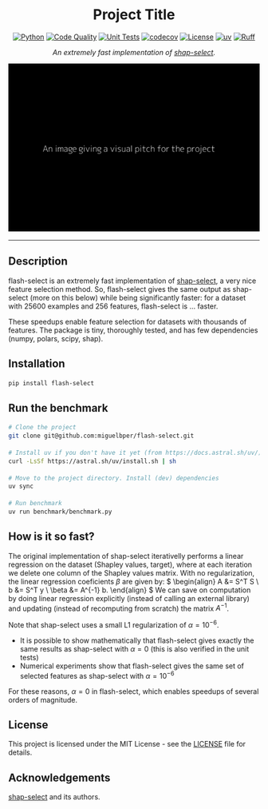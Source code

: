 <div align="center">

# Project Title
[![Python](https://img.shields.io/badge/Python-3776ab?logo=python&logoColor=white)](https://www.python.org/)
[![Code Quality](https://github.com/miguelbper/flash-select/actions/workflows/code-quality.yaml/badge.svg)](https://github.com/miguelbper/flash-select/actions/workflows/code-quality.yaml)
[![Unit Tests](https://github.com/miguelbper/flash-select/actions/workflows/tests.yaml/badge.svg)](https://github.com/miguelbper/flash-select/actions/workflows/tests.yaml)
[![codecov](https://codecov.io/gh/miguelbper/flash-select/graph/badge.svg)](https://codecov.io/gh/miguelbper/flash-select)
[![License](https://img.shields.io/badge/License-MIT-green.svg?labelColor=gray)](LICENSE)
[![uv](https://img.shields.io/endpoint?url=https://raw.githubusercontent.com/astral-sh/uv/main/assets/badge/v0.json)](https://github.com/astral-sh/uv)
[![Ruff](https://img.shields.io/endpoint?url=https://raw.githubusercontent.com/astral-sh/ruff/main/assets/badge/v2.json)](https://github.com/astral-sh/ruff)

*An extremely fast implementation of [shap-select](https://github.com/transferwise/shap-select).*

![project-image.png](project-image.png)

</div>

---

## Description
flash-select is an extremely fast implementation of [shap-select](https://github.com/transferwise/shap-select), a very nice feature selection method. So, flash-select gives the same output as shap-select (more on this below) while being significantly faster: for a dataset with 25600 examples and 256 features, flash-select is ... faster.

These speedups enable feature selection for datasets with thousands of features. The package is tiny, thoroughly tested, and has few dependencies (numpy, polars, scipy, shap).

## Installation
```bash
pip install flash-select
```

## Run the benchmark
```bash
# Clone the project
git clone git@github.com:miguelbper/flash-select.git

# Install uv if you don't have it yet (from https://docs.astral.sh/uv/)
curl -LsSf https://astral.sh/uv/install.sh | sh

# Move to the project directory. Install (dev) dependencies
uv sync

# Run benchmark
uv run benchmark/benchmark.py
```

## How is it so fast?
The original implementation of shap-select iterativelly performs a linear regression on the dataset (Shapley values, target), where at each iteration we delete one column of the Shapley values matrix. With no regularization, the linear regression coeficients $\beta$ are given by:
$
    \begin{align}
    A &= S^T S \\
    b &= S^T y \\
    \beta &= A^{-1} b.
    \end{align}
$
We can save on computation by doing linear regression explicitly (instead of calling an external library) and updating (instead of recomputing from scratch) the matrix $A^{-1}$.

Note that shap-select uses a small L1 regularization of $\alpha = 10^{-6}$.
- It is possible to show mathematically that flash-select gives exactly the same results as shap-select with $\alpha = 0$ (this is also verified in the unit tests)
- Numerical experiments show that flash-select gives the same set of selected features as shap-select with $\alpha = 10^{-6}$

For these reasons, $\alpha = 0$ in flash-select, which enables speedups of several orders of magnitude.

## License
This project is licensed under the MIT License - see the [LICENSE](LICENSE) file for details.

## Acknowledgements
[shap-select](https://github.com/transferwise/shap-select) and its authors.
